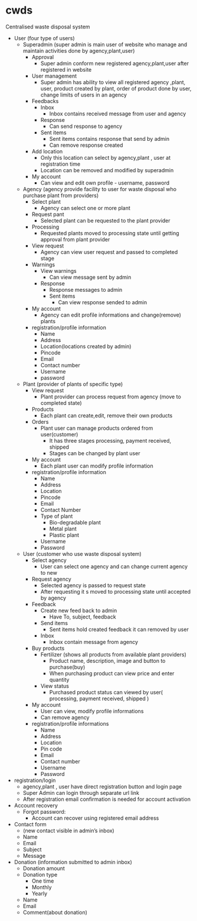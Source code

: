 # cwds
Centralised waste disposal system 
 * User
        (four type of users)
   * Superadmin
        (super admin is main user of website who manage and maintain activities done by agency,plant,user)
      * Approval
         * Super admin conform  new registered agency,plant,user after registered in website
      * User management
         * Super admin has ability to view all registered agency ,plant, user, product created by plant, order of product done by user, change limits of users in an agency
      * Feedbacks
         * Inbox
            * Inbox contains received message from user and agency
         * Response
            * Can send response to agency
         * Sent items
            * Sent items contains response that send by admin
            * Can remove response created 
      * Add location
         * Only this location can select by agency,plant , user at registration time
         * Location can be removed and modified by superadmin
      * My account
         * Can view and edit own profile - username, password
   * Agency
        (agency provide facility to user for waste disposal who purchase plant from providers)
      * Select plant
         * Agency can select one or more plant 
      * Request pant
         * Selected plant can be requested to the plant provider
      * Processing
         * Requested plants moved to processing state until getting approval from plant provider
      * View request
         * Agency can view user request and passed to completed stage
      * Warnings
         * View warnings
            * Can view message sent by admin
         * Response
            * Response messages to admin
            * Sent items
               * Can view response sended to admin
      * My account
         * Agency can edit profile informations and change(remove) plants
      * registration/profile information
         * Name
         * Address
         * Location(locations created by admin)
         * Pincode
         * Email
         * Contact number
         * Username
         * password
   * Plant
(provider of plants of specific type)
      * View request
         * Plant provider can process request from agency (move to completed state)
      * Products
         * Each plant can create,edit, remove their own products
      * Orders
         * Plant user can manage products ordered from user(customer)
            * It has three stages processing, payment received, shipped 
            * Stages can be changed by plant user
      * My account 
         * Each plant user can modify profile information
      * registration/profile information
         * Name
         * Address
         * Location
         * Pincode
         * Email
         * Contact Number
         * Type of plant
            * Bio-degradable plant
            * Metal plant
            * Plastic plant
         * Username
         * Password
   * User
        (customer who use waste disposal system)
      * Select agency
         * User can select one agency and can change current agency to new
      * Request agency
         * Selected agency is passed to request state
         * After requesting it s moved to processing state until accepted by agency
      * Feedback
         * Create new feed back to admin
            * Have To, subject, feedback
         * Send items
            * Sent items hold created feedback it can removed by user
         * Inbox
            * Inbox contain message from agency
      * Buy products
         * Fertilizer
        (shows all products from available plant providers)
            * Product name, description, image and button to purchase(buy)
            * When purchasing product can view price and enter quantity 
         * View status
            * Purchased product status can viewed by user( processing, payment received, shipped )
      * My account
         * User can view, modify profile informations
         * Can remove agency
      * registration/profile informations
         * Name
         * Address
         * Location
         * Pin code
         * Email
         * Contact number
         * Username
         * Password
* registration/login
   * agency,plant , user have direct registration button and login page
   * Super Admin can login through separate url link
   * After registration email confirmation is needed for account activation
* Account recovery
   * Forgot password:
      * Account can recover using registered email address
* Contact form
   * (new contact visible in admin’s inbox)
   * Name
   * Email
   * Subject
   * Message 
* Donation
                (information submitted to admin inbox)
   * Donation amount
   * Donation type
      * One time
      * Monthly 
      * Yearly
   * Name
   * Email
   * Comment(about donation)
